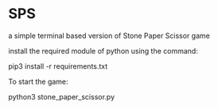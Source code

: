 # SPS
a simple terminal based version of Stone Paper Scissor game

install the required module of python using the command:

pip3 install -r requirements.txt

To start the game:

python3 stone_paper_scissor.py
